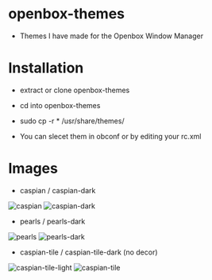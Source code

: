 # openbox-themes
  - Themes I have made for the Openbox Window Manager

# Installation
  - extract or clone openbox-themes

  - cd into openbox-themes

  - sudo cp -r * /usr/share/themes/

  - You can slecet them in obconf or by editing your rc.xml

# Images
  - caspian / caspian-dark

![caspian](https://user-images.githubusercontent.com/29465624/27514790-7f6ce124-5949-11e7-8d58-a059c0508e87.png)
![caspian-dark](https://user-images.githubusercontent.com/29465624/27514799-b87a6478-5949-11e7-832a-31462008b0cb.png)
  - pearls / pearls-dark

![pearls](https://user-images.githubusercontent.com/29465624/27514821-03cce5ae-594a-11e7-9a2a-1c0a5fffec56.png)
![pearls-dark](https://user-images.githubusercontent.com/29465624/27514823-0dffa5de-594a-11e7-8d5d-d4c7cdddb1fe.png)
  - caspian-tile / caspian-tile-dark (no decor)

![caspian-tile-light](https://user-images.githubusercontent.com/29465624/27514807-d6882a90-5949-11e7-9adf-1589d0cd69f7.png)
![caspian-tile](https://user-images.githubusercontent.com/29465624/27514810-dded6c1e-5949-11e7-89fe-2f5f7a4a6503.png)
